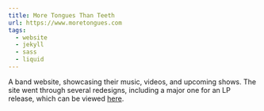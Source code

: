 ```yaml
---
title: More Tongues Than Teeth
url: https://www.moretongues.com
tags:
  - website
  - jekyll
  - sass
  - liquid
---
```


A band website, showcasing their music, videos, and upcoming shows.
The site went through several redesigns, including a major one
for an LP release, which can be viewed 
[here](http://temper-tantrum.s3-website.us-east-1.amazonaws.com/).

